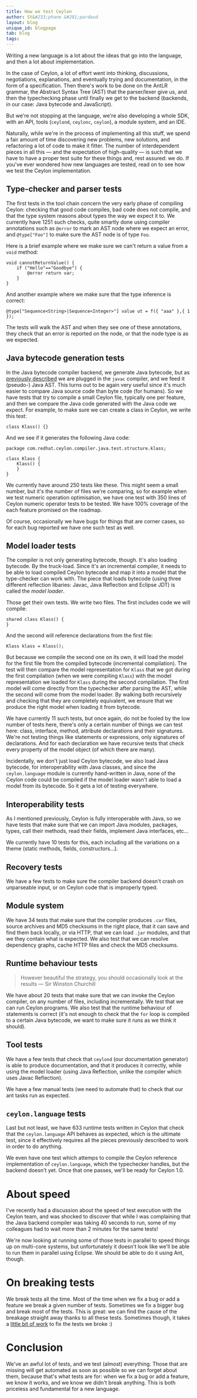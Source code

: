 ```yaml
---
title: How we test Ceylon
author: St&#233;phane &#201;pardaud
layout: blog
unique_id: blogpage
tab: blog
tags:
---
```


Writing a new language is a lot about the ideas that go into the language, and then a lot about implementation.

In the case of Ceylon, a lot of effort went into thinking, discussions, negotiations, explanations, and eventually
trying and documentation, in the form of a specification. Then there's work to be done on the AntLR grammar, the Abstract
Syntax Tree (AST) that the parser/lexer give us, and then the typechecking phase until finally we get to the backend
(backends, in our case: Java bytecode and JavaScript).

But we're not stopping at the language, we're also developing a whole SDK, with an API, tools (`ceylond`, `ceylonc`,
`ceylon`), a module system, and an IDE.

Naturally, while we're in the process of implementing all this stuff, we spend a fair amount of time discovering new
problems, new solutions, and refactoring a lot of code to make it fitter. The number of interdependent pieces in all
this — and the expectation of high-quality — is such that we have to have a proper test suite for these things and,
rest assured: we do. If you've ever wondered how new languages are tested, read on to see how we test the Ceylon
implementation.

## Type-checker and parser tests

The first tests in the tool chain concern the very early phase of compiling Ceylon: checking that good code compiles,
bad code does not compile, and that the type system reasons about types the way we expect it to. We currently have 
1251 such checks, quite smartly done using compiler annotations such as `@error` to mark an AST node where we expect
an error, and `@type["Foo"]` to make sure the AST node is of type `Foo`. 

Here is a brief example where we make sure we can't return a value from a `void` method:

    void cannotReturnValue() {
        if ("Hello"=="Goodbye") {
            @error return var;
        }
    }

And another example where we make sure that the type inference is correct:

    @type["Sequence<String>|Sequence<Integer>"] value ut = f({ "aaa" },{ 1 });

The tests will walk the AST and when they see one of these annotations, they check that an error is
reported on the node, or that the node type is as we expected.

## Java bytecode generation tests

In the Java bytecode compiler backend, we generate Java bytecode, but as [previously described](/blog/2011/12/08/let-it-work/)
we are plugged in the `javac` compiler, and we feed it (pseudo-) Java AST. This turns out to be again very useful since
it's much easier to compare Java source code than byte code (for humans). So we have tests that try to compile a small Ceylon
file, typically one per feature, and then we compare the Java code generated with the Java code we expect. For example, to make
sure we can create a class in Ceylon, we write this test:

    class Klass() {}

And we see if it generates the following Java code:

<!-- lang: java -->
    package com.redhat.ceylon.compiler.java.test.structure.klass;

    class Klass {
        Klass() {
        }
    }

We currently have around 250 tests like these. This might seem a small number, but it's the number of files we're comparing,
so for example when we test numeric operation optimisation, we have one test with 350 lines of Ceylon numeric operator tests
to be tested. We have 100% coverage of the each feature promised on the roadmap.

Of course, occasionally we have bugs for things that are corner cases, so for each bug reported we have one such test as well.

## Model loader tests

The compiler is not only generating bytecode, though. It's also loading bytecode. By the truck-load. Since it's an incremental
compiler, it needs to be able to load compiled Ceylon bytecode and map it into a model that the type-checker can work with. The
piece that loads bytecode (using three different reflection libaries: Javac, Java Reflection and Eclipse JDT) is called the
_model loader_.

Those get their own tests. We write two files. The first includes code we will compile:

    shared class Klass() {
    }

And the second will reference declarations from the first file:

    Klass klass = Klass();

But because we compile the second one on its own, it will load the model for the first file from the compiled bytecode
(incremental compilation). The test
will then compare the model representation for `Klass` that we got during the first compilation (when we were compiling `Klass`)
with the model representation we loaded for `Klass` during the second compilation. The first model will come directly from the
typechecker after parsing the AST, while the second will come from the model loader. By walking both recursively and checking
that they are completely equivalent, we ensure that we produce the right model when loading it from bytecode.

We have currently 11 such tests, but once again, do not be fooled by the low number of tests here, there's only a certain number of
things we can test here: class, interface, method, attribute declarations and their signatures. We're not testing things like 
statements or expressions, only signatures of declarations. And for each declaration we have recursive tests that check every
property of the model object (of which there are many).

Incidentally, we don't just load Ceylon bytecode, we also load Java bytecode, for interoperability with Java classes, and since
the `ceylon.language` module is currently hand-written in Java, none of the Ceylon code could be compiled if the model loader wasn't
able to load a model from its bytecode. So it gets a lot of testing everywhere.

## Interoperability tests

As I mentioned previously, Ceylon is fully interoperable with Java, so we have tests that make sure that we can import Java modules,
packages, types, call their methods, read their fields, implement Java interfaces, etc…

We currently have 10 tests for this, each including all the variations on a theme (static methods, fields, constructors…).

## Recovery tests

We have a few tests to make sure the compiler backend doesn't crash on unparseable input, or on Ceylon code that is improperly typed.

## Module system

We have 34 tests that make sure that the compiler produces `.car` files, source archives and MD5 checksums in the right place, that it
can save and find them back locally, or via HTTP, that we can load `.jar` modules, and that we they contain what is expected. We also
test that we can resolve dependency graphs, cache HTTP files and check the MD5 checksums.

## Runtime behaviour tests

> However beautiful the strategy, you should occasionally look at the results — Sir Winston Churchill

We have about 20 tests that make sure that we can invoke the Ceylon compiler, on any number of files, including incrementally. We test
that we can run Ceylon programs. We also test that the runtime behaviour of statements is correct (it's not enough to check that the 
`for` loop is compiled to a certain Java bytecode, we want to make sure it runs as we think it should).

## Tool tests

We have a few tests that check that `ceylond` (our documentation generator) is able to produce documentation, and that it produces it
correctly, while using the model loader (using Java Reflection, unlike the compiler which uses Javac Reflection).

We have a few manual tests (we need to automate that) to check that our ant tasks run as expected.

## `ceylon.language` tests

Last but not least, we have 633 runtime tests written in Ceylon that check that the `ceylon.language` API behaves as expected, which
is the ultimate test, since it effectively requires all the pieces previously described to work in order to do anything.

We even have one test which attemps to compile the Ceylon reference implementation of `ceylon.language`, which the typechecker handles,
but the backend doesn't yet. Once that one passes, we'll be ready for Ceylon 1.0.

# About speed

I've recently had a discussion about the speed of test execution with the Ceylon team, and was shocked to discover that while I was
complaining that the Java backend compiler was taking 40 seconds to run, some of my colleagues had to wait more than 2 minutes for the
same tests!

We're now looking at running some of those tests in parallel to speed things up on multi-core systems, but unfortunately it doesn't
look like we'll be able to run them in parallel using Eclipse. We should be able to do it using Ant, though.

# On breaking tests

We break tests all the time. Most of the time when we fix a bug or add a feature we break a given number of tests. Sometimes we fix
a bigger bug and break most of the tests. This is great: we can find the cause of the breakage straight away thanks to all these
tests. Sometimes though, it takes a [little bit of work](https://plus.google.com/u/0/103036382695763273919/posts/J2pzscRCYxJ) 
to fix the tests we broke :)

# Conclusion

We've an awful lot of tests, and we test (almost) everything. Those that are missing will get automated as soon as possible so we can
forget about them, because that's what tests are for: when we fix a bug or add a feature, we know it works, and we know we didn't break
anything. This is both priceless and fundamental for a new language.
